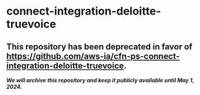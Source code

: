 # connect-integration-deloitte-truevoice 
## This repository has been deprecated in favor of https://github.com/aws-ia/cfn-ps-connect-integration-deloitte-truevoice. 
***We will archive this repository and keep it publicly available until May 1, 2024.***
